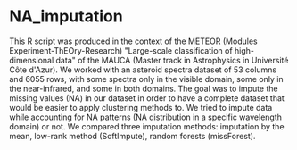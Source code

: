 # NA_imputation

This R script was produced in the context of the METEOR (Modules Experiment-ThEOry-Research) "Large-scale classification of high-dimensional data" of the MAUCA (Master track in Astrophysics in Université Côte d'Azur). We worked with an asteroid spectra dataset of 53 columns and 6055 rows, with some spectra only in the visible domain, some only in the near-infrared, and some in both domains. The goal was to impute the missing values (NA) in our dataset in order to have a complete dataset that would be easier to apply clustering methods to. We tried to impute data while accounting for NA patterns (NA distribution in a specific wavelength domain) or not. We compared three imputation methods: imputation by the mean, low-rank method (SoftImpute), random forests (missForest).
